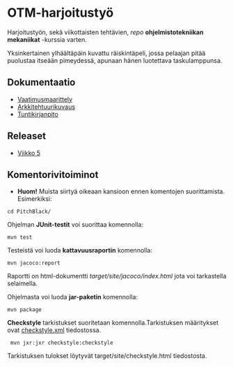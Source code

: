 # OTM-harjoitustyö

Harjoitustyön, sekä viikottaisten tehtävien, *repo* **ohjelmistotekniikan mekaniikat** -kurssia varten.

Yksinkertainen ylhäältäpäin kuvattu räiskintäpeli, jossa pelaajan pitää puolustaa itseään pimeydessä, apunaan hänen luotettava taskulamppunsa.

## Dokumentaatio
* [Vaatimusmaarittely](https://github.com/JoonaHa/OTM-harjoitustyo/blob/master/dokumentaatio/vaatimusmaarittely.md)
* [Arkkitehtuurikuvaus](https://github.com/JoonaHa/OTM-harjoitustyo/blob/master/dokumentaatio/arkkitehtuuri.md)
* [Tuntikirjanpito](https://github.com/JoonaHa/OTM-harjoitustyo/blob/master/dokumentaatio/tuntikirjanpito.md)
## Releaset
* [Viikko 5](https://github.com/JoonaHa/OTM-harjoitustyo/releases/tag/v0.5)
## Komentorivitoiminot
* **Huom!** Muista siirtyä oikeaan kansioon ennen komentojen suorittamista. Esimerkiksi:
```
cd PitchBlack/
```

Ohjelman **JUnit-testit** voi suorittaa komennolla:
```
mvn test
```
Testeistä voi luoda **kattavuusraportin** komennolla:
```
mvn jacoco:report
```
Raportti on html-dokumentti _target/site/jacoco/index.html_ jota voi tarkastella selaimella. 

Ohjelmasta voi luoda **jar-paketin** komennolla:
```
mvn package
```

**Checkstyle** tarkistukset suoritetaan komennolla.Tarkistuksen määritykset ovat [checkstyle.xml](https://github.com/JoonaHa/OTM-harjoitustyo/commit/7c27f14ffdb24160d2a4caa23cc9638d1af4f51f) tiedostossa.
```
 mvn jxr:jxr checkstyle:checkstyle
```
Tarkistuksen tulokset löytyvät target/site/checkstyle.html tiedostosta.


